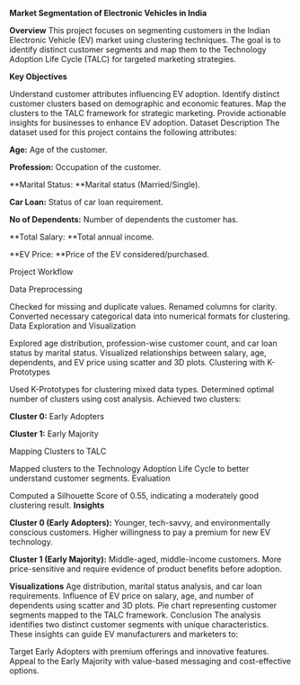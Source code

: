 **Market Segmentation of Electronic Vehicles in India**

**Overview**
This project focuses on segmenting customers in the Indian Electronic Vehicle (EV) market using clustering techniques. The goal is to identify distinct customer segments and map them to the Technology Adoption Life Cycle (TALC) for targeted marketing strategies.

**Key Objectives**

Understand customer attributes influencing EV adoption.
Identify distinct customer clusters based on demographic and economic features.
Map the clusters to the TALC framework for strategic marketing.
Provide actionable insights for businesses to enhance EV adoption.
Dataset Description
The dataset used for this project contains the following attributes:

**Age:** Age of the customer.

**Profession:** Occupation of the customer.

**Marital Status: **Marital status (Married/Single).

**Car Loan:** Status of car loan requirement.

**No of Dependents:** Number of dependents the customer has.

**Total Salary: **Total annual income.

**EV Price: **Price of the EV considered/purchased.

Project Workflow

Data Preprocessing

Checked for missing and duplicate values.
Renamed columns for clarity.
Converted necessary categorical data into numerical formats for clustering.
Data Exploration and Visualization

Explored age distribution, profession-wise customer count, and car loan status by marital status.
Visualized relationships between salary, age, dependents, and EV price using scatter and 3D plots.
Clustering with K-Prototypes

Used K-Prototypes for clustering mixed data types.
Determined optimal number of clusters using cost analysis.
Achieved two clusters:

**Cluster 0:** Early Adopters

**Cluster 1:** Early Majority

Mapping Clusters to TALC

Mapped clusters to the Technology Adoption Life Cycle to better understand customer segments.
Evaluation

Computed a Silhouette Score of 0.55, indicating a moderately good clustering result.
**Insights**

**Cluster 0 (Early Adopters):**
Younger, tech-savvy, and environmentally conscious customers.
Higher willingness to pay a premium for new EV technology.

**Cluster 1 (Early Majority):**
Middle-aged, middle-income customers.
More price-sensitive and require evidence of product benefits before adoption.

**Visualizations**
Age distribution, marital status analysis, and car loan requirements.
Influence of EV price on salary, age, and number of dependents using scatter and 3D plots.
Pie chart representing customer segments mapped to the TALC framework.
Conclusion
The analysis identifies two distinct customer segments with unique characteristics. These insights can guide EV manufacturers and marketers to:

Target Early Adopters with premium offerings and innovative features.
Appeal to the Early Majority with value-based messaging and cost-effective options.



